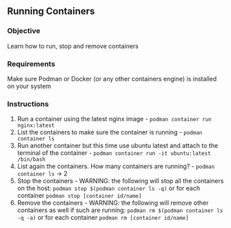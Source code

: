 ## Running Containers

### Objective

Learn how to run, stop and remove containers

### Requirements

Make sure Podman or Docker (or any other containers engine) is installed on your system

### Instructions

1. Run a container using the latest nginx image - `podman container run nginx:latest`
2. List the containers to make sure the container is running - `podman container ls`
3. Run another container but this time use ubuntu latest and attach to the terminal of the container - `podman container run -it ubuntu:latest /bin/bash`
4. List again the containers. How many containers are running? - `podman container ls` -> 2
5. Stop the containers - WARNING: the following will stop all the containers on the host: `podman stop $(podman container ls -q)` or for each container `podman stop [container id/name]`
6. Remove the containers - WARNING: the following will remove other containers as well if such are running: `podman rm $(podman container ls -q -a)` or for each container `podman rm [container id/name]`
